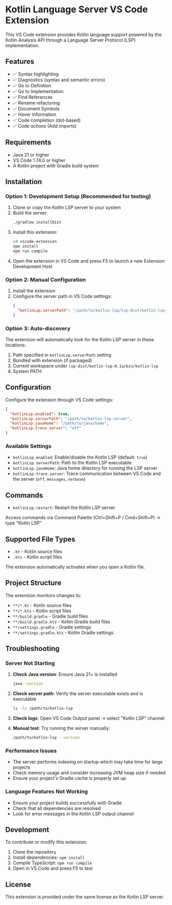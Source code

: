 # Kotlin Language Server VS Code Extension

This VS Code extension provides Kotlin language support powered by the Kotlin Analysis API through a Language Server Protocol (LSP) implementation.

## Features

- ✅ Syntax highlighting
- ✅ Diagnostics (syntax and semantic errors)
- ✅ Go to Definition
- ✅ Go to Implementation
- ✅ Find References
- ✅ Rename refactoring
- ✅ Document Symbols
- ✅ Hover information
- ✅ Code completion (dot-based)
- ✅ Code actions (Add imports)

## Requirements

- Java 21 or higher
- VS Code 1.74.0 or higher
- A Kotlin project with Gradle build system

## Installation

### Option 1: Development Setup (Recommended for testing)

1. Clone or copy the Kotlin LSP server to your system
2. Build the server:
   ```bash
   ./gradlew installDist
   ```
3. Install this extension:
   ```bash
   cd vscode-extension
   npm install
   npm run compile
   ```
4. Open the extension in VS Code and press F5 to launch a new Extension Development Host

### Option 2: Manual Configuration

1. Install the extension
2. Configure the server path in VS Code settings:
   ```json
   {
     "kotlinLsp.serverPath": "/path/to/kotlin-lsp/lsp-dist/kotlin-lsp-0.1a/bin/kotlin-lsp"
   }
   ```

### Option 3: Auto-discovery

The extension will automatically look for the Kotlin LSP server in these locations:
1. Path specified in `kotlinLsp.serverPath` setting
2. Bundled with extension (if packaged)
3. Current workspace under `lsp-dist/kotlin-lsp-0.1a/bin/kotlin-lsp`
4. System PATH

## Configuration

Configure the extension through VS Code settings:

```json
{
  "kotlinLsp.enabled": true,
  "kotlinLsp.serverPath": "/path/to/kotlin-lsp-server",
  "kotlinLsp.javaHome": "/path/to/java/home",
  "kotlinLsp.trace.server": "off"
}
```

### Available Settings

- `kotlinLsp.enabled`: Enable/disable the Kotlin LSP (default: `true`)
- `kotlinLsp.serverPath`: Path to the Kotlin LSP executable
- `kotlinLsp.javaHome`: Java home directory for running the LSP server
- `kotlinLsp.trace.server`: Trace communication between VS Code and the server (`off`, `messages`, `verbose`)

## Commands

- `kotlinLsp.restart`: Restart the Kotlin LSP server

Access commands via Command Palette (Ctrl+Shift+P / Cmd+Shift+P) → type "Kotlin LSP"

## Supported File Types

- `.kt` - Kotlin source files
- `.kts` - Kotlin script files

The extension automatically activates when you open a Kotlin file.

## Project Structure

The extension monitors changes to:
- `**/*.kt` - Kotlin source files
- `**/*.kts` - Kotlin script files  
- `**/build.gradle` - Gradle build files
- `**/build.gradle.kts` - Kotlin Gradle build files
- `**/settings.gradle` - Gradle settings
- `**/settings.gradle.kts` - Kotlin Gradle settings

## Troubleshooting

### Server Not Starting

1. **Check Java version**: Ensure Java 21+ is installed
   ```bash
   java -version
   ```

2. **Check server path**: Verify the server executable exists and is executable
   ```bash
   ls -la /path/to/kotlin-lsp
   ```

3. **Check logs**: Open VS Code Output panel → select "Kotlin LSP" channel

4. **Manual test**: Try running the server manually:
   ```bash
   /path/to/kotlin-lsp --version
   ```

### Performance Issues

- The server performs indexing on startup which may take time for large projects
- Check memory usage and consider increasing JVM heap size if needed
- Ensure your project's Gradle cache is properly set up

### Language Features Not Working

- Ensure your project builds successfully with Gradle
- Check that all dependencies are resolved
- Look for error messages in the Kotlin LSP output channel

## Development

To contribute or modify this extension:

1. Clone the repository
2. Install dependencies: `npm install`
3. Compile TypeScript: `npm run compile`
4. Open in VS Code and press F5 to test

## License

This extension is provided under the same license as the Kotlin LSP server. 